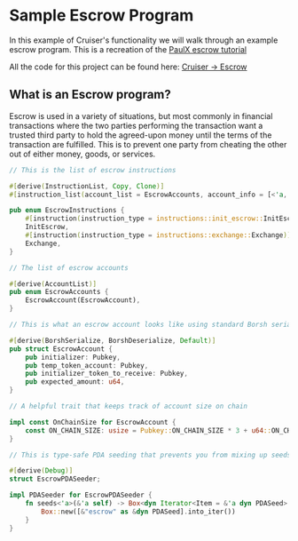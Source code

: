 # Sample Escrow Program

In this example of Cruiser's functionality we will walk through an example escrow program. This is a recreation of the [PaulX escrow tutorial](https://paulx.dev/blog/2021/01/14/programming-on-solana-an-introduction/)

All the code for this project can be found here: [Cruiser -> Escrow](https://github.com/identity-com/cruiser/tree/master/escrow_example)

## What is an Escrow program?

Escrow is used in a variety of situations, but most commonly in financial transactions where the two parties performing the transaction want a trusted third party to hold the agreed-upon money until the terms of the transaction are fulfilled. This is to prevent one party from cheating the other out of either money, goods, or services.

```rust
// This is the list of escrow instructions

#[derive(InstructionList, Copy, Clone)]
#[instruction_list(account_list = EscrowAccounts, account_info = [<'a, AI> AI where AI: cruiser::ToSolanaAccountInfo<'a>])]

pub enum EscrowInstructions {
    #[instruction(instruction_type = instructions::init_escrow::InitEscrow)]
    InitEscrow,
    #[instruction(instruction_type = instructions::exchange::Exchange)]
    Exchange,
}
```

```rust
// The list of escrow accounts

#[derive(AccountList)]
pub enum EscrowAccounts {
    EscrowAccount(EscrowAccount),
}
```

```rust
// This is what an escrow account looks like using standard Borsh serialization

#[derive(BorshSerialize, BorshDeserialize, Default)]
pub struct EscrowAccount {
    pub initializer: Pubkey,
    pub temp_token_account: Pubkey,
    pub initializer_token_to_receive: Pubkey,
    pub expected_amount: u64,
}
```

```rust
// A helpful trait that keeps track of account size on chain

impl const OnChainSize for EscrowAccount {
    const ON_CHAIN_SIZE: usize = Pubkey::ON_CHAIN_SIZE * 3 + u64::ON_CHAIN_SIZE;
}
```

```rust
// This is type-safe PDA seeding that prevents you from mixing up seeds for PDAs

#[derive(Debug)]
struct EscrowPDASeeder;

impl PDASeeder for EscrowPDASeeder {
    fn seeds<'a>(&'a self) -> Box<dyn Iterator<Item = &'a dyn PDASeed> + 'a> {
        Box::new([&"escrow" as &dyn PDASeed].into_iter())
    }
}
```
